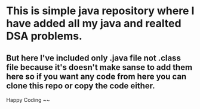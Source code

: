 # This is simple java repository where I have added all my java and realted DSA problems. 

## But here I've included only .java file not .class file because it's doesn't make sanse to add them here so if you want any code from here you can clone this repo or copy the code either. 

Happy Coding ~~